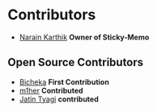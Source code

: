 # Contributors

- [Narain Karthik](https://github.com/narainkarthikv) **Owner of Sticky-Memo**

## Open Source Contributors
- [Bicheka](https://github.com/Bicheka) **First Contribution**
- [m1her](https://github.com/m1her) **Contributed**
- [Jatin Tyagi](https://github.com/jatintyagi1) **contributed** 
